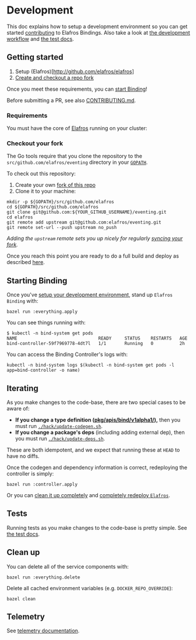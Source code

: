 # Development

This doc explains how to setup a development environment so you can get started
[contributing](./CONTRIBUTING.md) to Elafros Bindings. Also take a look at [the
development workflow](./CONTRIBUTING.md#workflow) and [the test docs](./test/README.md).

## Getting started

1. Setup (Elafros)[http://github.com/elafros/elafros]
1. [Create and checkout a repo fork](#checkout-your-fork)

Once you meet these requirements, you can [start Binding](#starting-binding)!

Before submitting a PR, see also [CONTRIBUTING.md](./CONTRIBUTING.md).

### Requirements

You must have the core of [Elafros](http://github.com/elafros/elafros) running on your cluster:

### Checkout your fork

The Go tools require that you clone the repository to the `src/github.com/elafros/eventing` directory
in your [`GOPATH`](https://github.com/golang/go/wiki/SettingGOPATH).

To check out this repository:

1. Create your own [fork of this repo](https://help.github.com/articles/fork-a-repo/)
2. Clone it to your machine:
  ```shell
  mkdir -p ${GOPATH}/src/github.com/elafros
  cd ${GOPATH}/src/github.com/elafros
  git clone git@github.com:${YOUR_GITHUB_USERNAME}/eventing.git
  cd elafros
  git remote add upstream git@github.com:elafros/eventing.git
  git remote set-url --push upstream no_push
  ```

_Adding the `upstream` remote sets you up nicely for regularly [syncing your
fork](https://help.github.com/articles/syncing-a-fork/)._

Once you reach this point you are ready to do a full build and deploy as described [here](./README.md#start-elafros).

## Starting Binding

Once you've [setup your development environment](#getting-started), stand up `Elafros Binding` with:

```shell
bazel run :everything.apply
```

You can see things running with:
```shell
$ kubectl -n bind-system get pods
NAME                               READY     STATUS    RESTARTS   AGE
bind-controller-59f7969778-4dt7l   1/1       Running   0          2h
```

You can access the Binding Controller's logs with:

```shell
kubectl -n bind-system logs $(kubectl -n bind-system get pods -l app=bind-controller -o name)
```

## Iterating

As you make changes to the code-base, there are two special cases to be aware of:
* **If you change a type definition ([pkg/apis/bind/v1alpha1/](./pkg/apis/bind/v1alpha1/.)),** then you must run [`./hack/update-codegen.sh`](./hack/update-codegen.sh).
* **If you change a package's deps** (including adding external dep), then you must run
  [`./hack/update-deps.sh`](./hack/update-deps.sh).

These are both idempotent, and we expect that running these at `HEAD` to have no diffs.

Once the codegen and dependency information is correct, redeploying the controller is simply:
```shell
bazel run :controller.apply
```

Or you can [clean it up completely](./README.md#clean-up) and [completely
redeploy `Elafros`](./README.md#start-elafros).

## Tests

Running tests as you make changes to the code-base is pretty simple. See [the test docs](./test/README.md).

## Clean up

You can delete all of the service components with:
```shell
bazel run :everything.delete
```

Delete all cached environment variables (e.g. `DOCKER_REPO_OVERRIDE`):
```shell
bazel clean
```

## Telemetry

See [telemetry documentation](./docs/telemetry.md).
